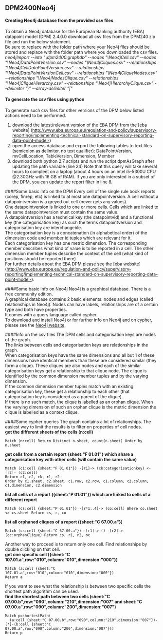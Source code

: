 ## DPM2400Neo4j
#### Creating Neo4j database from the provided csv files
To obtain a Neo4j database for the European Banking authority (EBA) datapoint model (DPM) 2.4.0.0 download all csv files from the DPM240 zip file and run the below statement.  
Be sure to replace <your neo4j folder> with the folder path where your Neo4j files should be stored and replace <your csv folder> with the folder path where you downloaded the csv files.  
  *neo4jImport --into "<your neo4j folder>\dpm2400.graphdb" --nodes "<your csv folder>\Neo4jCell.csv" --nodes "<your csv folder>\Neo4jDataPointVersion.csv" --nodes "<your csv folder>\Neo4jCliques.csv" --relationships "<your csv folder>\Neo4jCellDataPointVersion.csv" --relationships "<your csv folder>\Neo4jDataPointVersionCell.csv" --relationships "<your csv folder>\Neo4jCliqueNodes.csv" --relationships "<your csv folder>\Neo4jNodesClique.csv" --relationships "<your csv folder>\Neo4jCliqueHierarchy.csv" --relationships "<your csv folder>\Neo4jHierarchyClique.csv" --delimiter ";" --array-delimiter "|"*

#### To generate the csv files using python
To generate such csv files for other versions of the DPM below listed actions need to be performed.  
1. download the latest/relevant version of the EBA DPM from the [eba website] (http://www.eba.europa.eu/regulation-and-policy/supervisory-reporting/implementing-technical-standard-on-supervisory-reporting-data-point-model-)  
2. open the access database and export the following tables to text files (semicolon as delimiter, no text qualifier): DataPointVersion, mvCellLocation, TableVersion, Dimension, Member  
3. download both python 2.7 scripts and run the script dpmAsGraph after updating the path variable (line 24) 
Note that this query will take several hours to compleet on a laptop (about 4 hours on an intel i5-5300U CPU @2.30GHz with 16 GB of RAM). If you are only interested in a subset of the DPM, you can update the report filter in line 8.

####Some basic info on the DPM
Every cell of the single rule book reports (corep, finrep, etc) is linked to at most one datapointversion. A cell without a datapointversion is a greyed out cell (never gets any values).  
One datapointversion is linked to one or more cells. Cells which are linked to the same datapointversion must contain the same value.  
A datapointversion has a technical key (the datapointvid) and a functional key (the categorisation key) as such the terms datapointversion and categorisation key are interchangeble.  
The categorisation key is a concatenation (in alphabetical order) of the dimension code and member id tuples which are relevant for it.  
Each categorisation key has one metric dimension. The corresponding member describes what kind of value is to be reported in a cell. The other dimension member tuples describe the context of the cell (what kind of positions should be reported there).  
For further details about the EBA DPM please see the [eba website] (http://www.eba.europa.eu/regulation-and-policy/supervisory-reporting/implementing-technical-standard-on-supervisory-reporting-data-point-model-).

####Some basic info on Neo4j
Neo4j is a graphical database. There is a free community edition.  
A graphical database contains 2 basic elements: nodes and edges (called relationships in Neo4j). Nodes can have labels, relationships are of a certain type and both have properties.  
It comes with a query language called cypher.  
To download and install Neo4j or for further info on Neo4j and on cypher, please see the [Neo4j website](http://neo4j.com/).

####Info on the csv files
The DPM cells and categorisation keys are nodes of the graph.  
The links between cells and categorisation keys are relationships in the graph.  
When categorisation keys have the same dimensions and all but 1 of these dimensions have identical members than these are considered similar (they form a clique). These cliques are also nodes and each of the similar categorisation keys get a relationship to that clique node. The clique is identified by the common dimension member tuples and by the varying dimension.  
If the common dimension member tuples match with an existing categorisation key, these get a relationship to each other (that categorisation key is considered as a parent of the clique).  
If there is no such match, the clique is labelled as an orphan clique. When the varying dimension of such an orphan clique is the metric dimension the clique is labelled as a context clique.

####Some cypher queries
The graph contains a lot of relationships. The easiest way to limit the results is to filter on properties of cell nodes.  
**get the different sheets of the cells (n:cell)** 
```
Match (n:cell) Return Distinct n.sheet, count(n.sheet) Order by n.sheet  
```
**get cells from a certain report {sheet:"F 01.01"} which share a categorisation key with other cells (will contain the same value)**  
```
Match (c1:cell {sheet:"F 01.01"}) -[r1]-> (ck:categorisationkey) <-[r2]- (c2:cell)  
Return c1, c2, ck, r1, r2  
Order by c1.sheet, c2.sheet, c1.row, c2.row, c1.column, c2.column, c1.dimension, c2.dimension  
```
**list all cells of a report ({sheet:"P 01.01"}) which are linked to cells of a different report**  
```
Match (cs:cell {sheet:"P 01.01"}) -[r*1..4]-> (co:cell) Where co.sheet <> cs.sheet Return cs, r, co  
```
**list all orphaned cliques of a report ({sheet:"C 67.00.a"})**  
```
Match (cs:cell {sheet:"C 67.00.a"}) -[r1]-> () -[r2]-> (oc:orphanClique) Return cs, r1, r2, oc  
```
Another way to proceed is to return only one cell. Find relationships by double clicking on that cell.  
**get one specific cell ({sheet:"C 107.01.a",row:"010",column:"010",dimension:"000"})**  
```
Match (a:cell {sheet:"C 107.01.a",row:"010",column:"010",dimension:"000"})  
Return a  
```
If you want to see what the relationship is between two specific cells the shortest path algorithm can be used.  
**find the shortest path between two cells (sheet:"C 07.00.b",row:"090",column:"210",dimension:"007" and sheet:"C 07.00.a",row:"090",column:"200",dimension:"007")**  
```
Match p=shortestPath(  
  (a:cell {sheet:"C 07.00.b",row:"090",column:"210",dimension:"007"})-[*]-(b:cell {sheet:"C 07.00.a",row:"090",column:"200",dimension:"007"}))  
Return p  
```
